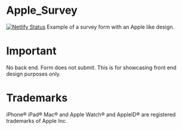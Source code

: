 # Apple_Survey
[![Netlify Status](https://api.netlify.com/api/v1/badges/ecf671b5-4dd8-43d0-9e26-1a1e35fbf0b2/deploy-status)](https://app.netlify.com/sites/apple-survey/deploys)
Example of a survey form with an Apple like design.

# Important

No back end. Form does not submit. This is for showcasing front end design purposes only.

# Trademarks

iPhone® iPad® Mac® and Apple Watch® and AppleID® are registered trademarks of Apple Inc.
